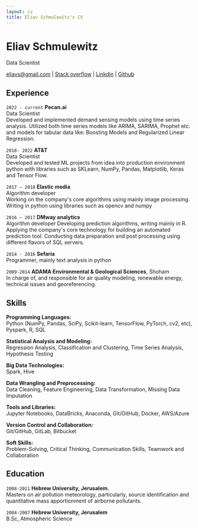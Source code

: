 ```yaml
---
layout: cv
title: Eliav Schmulewitz's CV
---
```

# Eliav Schmulewitz
Data Scientist

<div id="webaddress">
<a target="_blank" rel="noopener noreferrer" href="mailto:eliavs@gmail.com">eliavs@gmail.com</a>
| <a target="_blank" rel="noopener noreferrer" href="https://stackoverflow.com/users/397521/eliavs">Stack overflow</a>
|  <a target="_blank" rel="noopener noreferrer" href="https://www.linkedin.com/in/eliav-schmulewitz-05924315/">Linkdin</a>
 | <a target="_blank" rel="noopener noreferrer" href="https://github.com/eliavs">Github</a>
</div>


## Experience

 `2022 - current` **Pecan.ai**  
Data Scientist  
Developed and implemented demand sensing models using time series analysis.
Utilized both time series models like ARIMA, SARIMA, Prophet etc. and models for tabular data like: Boosting Models and Regularized Linear Regression. 

 `2018- 2022` **AT&T**   
Data Scientist   
Developed and tested ML projects from idea  into production environment 
python with libraries such as SKLearn, NumPy, Pandas, Matplotlib, Keras and Tensor Flow.

 `2017 – 2018` **Elastic media**   
Algorithm developer  
 Working on the company's core algorithms using mainly image processing. Writing in python using libraries  such as   opencv and numpy
  
 `2016 – 2017` **DMway analytics**   
 Algorithm developer
Developing prediction algorithms, writing mainly in R. 
Applying the company's core technology for building an automated prediction tool. 
Conducting data preparation and post processing using different flavors of SQL servers.
  
 `2014 - 2016`  **Sefaria**   
Programmer, mainly text analysis in python

 `2009-2014` **ADAMA Environmental & Geological Sciences**, Shoham  
In charge of, and responsible for air quality modeling, renewable energy, technical issues and
georeferencing.


## Skills
**Programming Languages:**   
Python (NumPy, Pandas, SciPy, Scikit-learn, TensorFlow, PyTorch, cv2, etc), Pyspark, R, SQL

**Statistical Analysis and Modeling:**  
Regression Analysis, Classification and Clustering, Time Series Analysis, Hypothesis Testing

**Big Data Technologies:**  
Spark, Hive

**Data Wrangling and Preprocessing:**    
Data Cleaning, Feature Engineering, Data Transformation, Missing Data Imputation

**Tools and Libraries:**  
Jupyter Notebooks, DataBricks, Anaconda, Git/GitHub, Docker, AWS/Azure

**Version Control and Collaboration:**  
Git/GitHub, GitLab, Bitbucket

**Soft Skills:**  
Problem-Solving, Critical Thinking, Communication Skills, Teamwork and Collaboration


## Education

`2008-2011`
__Hebrew University, Jerusalem.__  
Masters on air pollution meteorology, particularly, source identification and quantitative
mass apportionment of airborne pollutants.

`2004-2007`
__Hebrew University, Jerusalem__  
B.Sc, Atmospheric Science


<!-- ### Footer

Last updated: March, 2024 -->


